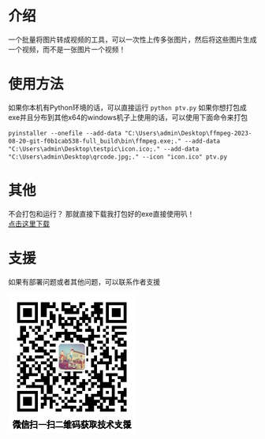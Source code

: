# 介绍
一个批量将图片转成视频的工具，可以一次性上传多张图片，然后将这些图片生成一个视频，而不是一张图片一个视频！

# 使用方法
如果你本机有Python环境的话，可以直接运行 `python ptv.py`
如果你想打包成exe并且分布到其他x64的windows机子上使用的话，可以使用下面命令来打包
```
pyinstaller --onefile --add-data "C:\Users\admin\Desktop\ffmpeg-2023-08-20-git-f0b1cab538-full_build\bin\ffmpeg.exe;." --add-data "C:\Users\admin\Desktop\testpic\icon.ico;." --add-data "C:\Users\admin\Desktop\qrcode.jpg;." --icon "icon.ico" ptv.py
```
# 其他
不会打包和运行？
那就直接下载我打包好的exe直接使用叭！  
[点击这里下载](https://github.com/StephenJose-Dai/pictransfervideo/releases/download/v24.11.4.1/pictransfervideo_windows_x64.zip)

# 支援
如果有部署问题或者其他问题，可以联系作者支援  

![戴戴的Linux](qrcode.jpg)
